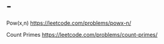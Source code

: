 # -
Pow(x,n) https://leetcode.com/problems/powx-n/

Count Primes https://leetcode.com/problems/count-primes/

